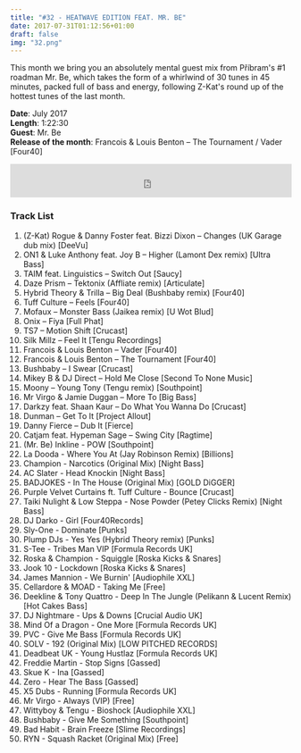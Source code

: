 ```yaml
---
title: "#32 - HEATWAVE EDITION FEAT. MR. BE"
date: 2017-07-31T01:12:56+01:00
draft: false
img: "32.png"
---
```


This month we bring you an absolutely mental guest mix from Příbram's #1 roadman Mr. Be, which takes the form of a whirlwind of 30 tunes in 45 minutes, packed full of bass and energy, following Z-Kat's round up of the hottest tunes of the last month.

**Date**: July 2017  
**Length**: 1:22:30  
**Guest**: Mr. Be  
**Release of the month**: Francois & Louis Benton – The Tournament / Vader [Four40]

<div>
<iframe width="100%" height="60" src="https://www.mixcloud.com/widget/iframe/?hide_cover=1&mini=1&feed=%2Fzkat%2Fmasquerave-podcast-32-heatwave-edition-feat-mr-be%2F" frameborder="0" ></iframe>
</div>

### Track List

1. (Z-Kat) Rogue & Danny Foster feat. Bizzi Dixon – Changes (UK Garage dub mix) [DeeVu]
2. ON1 & Luke Anthony feat. Joy B – Higher (Lamont Dex remix) [Ultra Bass]
3. TAIM feat. Linguistics – Switch Out [Saucy]
4. Daze Prism – Tektonix (Affliate remix) [Articulate]
5. Hybrid Theory & Trilla – Big Deal (Bushbaby remix) [Four40]
6. Tuff Culture – Feels [Four40]
7. Mofaux – Monster Bass (Jaikea remix) [U Wot Blud]
8. Onix – Fiya [Full Phat]
9. TS7 – Motion Shift [Crucast]
10. Silk Millz – Feel It [Tengu Recordings]
11. Francois & Louis Benton – Vader [Four40]
12. Francois & Louis Benton – The Tournament [Four40]
13. Bushbaby – I Swear [Crucast]
14. Mikey B & DJ Direct – Hold Me Close [Second To None Music]
15. Moony – Young Tony (Tengu remix) [Southpoint]
16. Mr Virgo & Jamie Duggan – More To [Big Bass]
17. Darkzy feat. Shaan Kaur – Do What You Wanna Do [Crucast]
18. Dunman – Get To It [Project Allout]
19. Danny Fierce – Dub It [Fierce]
20. Catjam feat. Hypeman Sage – Swing City [Ragtime]
21. (Mr. Be) Inkline - POW [Southpoint]
22. La Dooda - Where You At (Jay Robinson Remix) [Billions]
23. Champion - Narcotics (Original Mix) [Night Bass]
24. AC Slater - Head Knockin [Night Bass]
25. BADJOKES - In The House (Original Mix) [GOLD DiGGER]
26. Purple Velvet Curtains ft. Tuff Culture - Bounce [Crucast]
27. Taiki Nulight & Low Steppa - Nose Powder (Petey Clicks Remix) [Night Bass]
28. DJ Darko - Girl [Four40Records]
29. Sly-One - Dominate [Punks]
30. Plump DJs - Yes Yes (Hybrid Theory remix) [Punks]
31. S-Tee - Tribes Man VIP [Formula Records UK]
32. Roska & Champion - Squiggle [Roska Kicks & Snares]
33. Jook 10 - Lockdown [Roska Kicks & Snares]
34. James Mannion - We Burnin' [Audiophile XXL]
35. Cellardore & MOAD - Taking Me [Free]
36. Deekline & Tony Quattro - Deep In The Jungle (Pelikann & Lucent Remix) [Hot Cakes Bass]
37. DJ Nightmare - Ups & Downs [Crucial Audio UK]
38. Mind Of a Dragon - One More [Formula Records UK]
39. PVC - Give Me Bass [Formula Records UK]
40. SOLV - 192 (Original Mix) [LOW PITCHED RECORDS]
41. Deadbeat UK - Young Hustlaz [Formula Records UK]
42. Freddie Martin - Stop Signs [Gassed]
43. Skue K - Ina [Gassed]
44. Zero - Hear The Bass [Gassed]
45. X5 Dubs - Running [Formula Records UK]
46. Mr Virgo - Always (VIP) [Free]
47. Wittyboy & Tengu - Bioshock [Audiophile XXL]
48. Bushbaby - Give Me Something [Southpoint]
49. Bad Habit - Brain Freeze [Slime Recordings]
50. RYN - Squash Racket (Original Mix) [Free]
